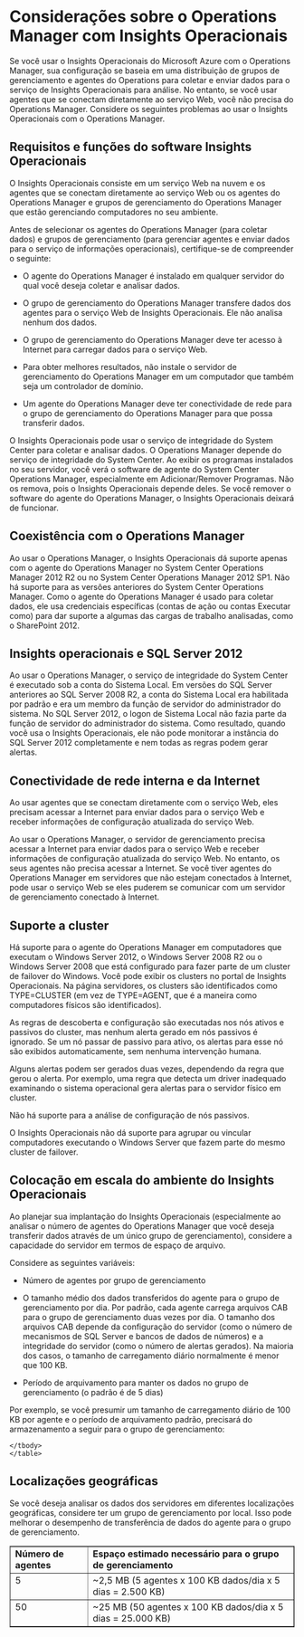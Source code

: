 ﻿<properties 
   pageTitle="Considerações sobre o Operations Manager com Insights Operacionais"
   description="Se você usar o Insights Operacionais do Microsoft Azure com o Operations Manager, sua configuração utiliza uma distribuição de agentes do Operations Manager e grupos de gerenciamento para coletar e enviar dados para o serviço de informações operacionais para análise"
   services="operational-insights"
   documentationCenter=""
   authors="bandersmsft"
   manager="jwhit"
   editor="tysonn" />
<tags 
   ms.service="operational-insights"
   ms.devlang="na"
   ms.topic="article"
   ms.tgt_pltfrm="na"
   ms.workload="na"
   ms.date="03/20/2015"
   ms.author="banders" />

# Considerações sobre o Operations Manager com Insights Operacionais

Se você usar o Insights Operacionais do Microsoft Azure com o Operations Manager, sua configuração se baseia em uma distribuição de grupos de gerenciamento e agentes do Operations para coletar e enviar dados para o serviço de Insights Operacionais para análise. No entanto, se você usar agentes que se conectam diretamente ao serviço Web, você não precisa do Operations Manager. Considere os seguintes problemas ao usar o Insights Operacionais com o Operations Manager.

## Requisitos e funções do software Insights Operacionais

O Insights Operacionais consiste em um serviço Web na nuvem e os agentes que se conectam diretamente ao serviço Web ou os agentes do Operations Manager e grupos de gerenciamento do Operations Manager que estão gerenciando computadores no seu ambiente.

Antes de selecionar os agentes do Operations Manager (para coletar dados) e grupos de gerenciamento (para gerenciar agentes e enviar dados para o serviço de informações operacionais), certifique-se de compreender o seguinte:

- O agente do Operations Manager é instalado em qualquer servidor do qual você deseja coletar e analisar dados.

- O grupo de gerenciamento do Operations Manager transfere dados dos agentes para o serviço Web de Insights Operacionais. Ele não analisa nenhum dos dados.

- O grupo de gerenciamento do Operations Manager deve ter acesso à Internet para carregar dados para o serviço Web.

- Para obter melhores resultados, não instale o servidor de gerenciamento do Operations Manager em um computador que também seja um controlador de domínio.

- Um agente do Operations Manager deve ter conectividade de rede para o grupo de gerenciamento do Operations Manager para que possa transferir dados.

O Insights Operacionais pode usar o serviço de integridade do System Center para coletar e analisar dados. O Operations Manager depende do serviço de integridade do System Center. Ao exibir os programas instalados no seu servidor, você verá o software de agente do System Center Operations Manager, especialmente em Adicionar/Remover Programas. Não os remova, pois o Insights Operacionais depende deles. Se você remover o software do agente do Operations Manager, o Insights Operacionais deixará de funcionar.

## Coexistência com o Operations Manager

Ao usar o Operations Manager, o Insights Operacionais dá suporte apenas com o agente do Operations Manager no System Center Operations Manager 2012 R2 ou no System Center Operations Manager 2012 SP1. Não há suporte para as versões anteriores do System Center Operations Manager. Como o agente do Operations Manager é usado para coletar dados, ele usa credenciais específicas (contas de ação ou contas Executar como) para dar suporte a algumas das cargas de trabalho analisadas, como o SharePoint 2012.

## Insights operacionais e SQL Server 2012

Ao usar o Operations Manager, o serviço de integridade do System Center é executado sob a conta do Sistema Local. Em versões do SQL Server anteriores ao SQL Server 2008 R2, a conta do Sistema Local era habilitada por padrão e era um membro da função de servidor do administrador do sistema. No SQL Server 2012, o logon de Sistema Local não fazia parte da função de servidor do administrador do sistema. Como resultado, quando você usa o Insights Operacionais, ele não pode monitorar a instância do SQL Server 2012 completamente e nem todas as regras podem gerar alertas.

## Conectividade de rede interna e da Internet

Ao usar agentes que se conectam diretamente com o serviço Web, eles precisam acessar a Internet para enviar dados para o serviço Web e receber informações de configuração atualizada do serviço Web.

Ao usar o Operations Manager, o servidor de gerenciamento precisa acessar a Internet para enviar dados para o serviço Web e receber informações de configuração atualizada do serviço Web. No entanto, os seus agentes não precisa acessar a Internet. Se você tiver agentes do Operations Manager em servidores que não estejam conectados à Internet, pode usar o serviço Web se eles puderem se comunicar com um servidor de gerenciamento conectado à Internet.

## Suporte a cluster

Há suporte para o agente do Operations Manager em computadores que executam o Windows Server 2012, o Windows Server 2008 R2 ou o Windows Server 2008 que está configurado para fazer parte de um cluster de failover do Windows. Você pode exibir os clusters no portal de Insights Operacionais. Na página servidores, os clusters são identificados como TYPE=CLUSTER (em vez de TYPE=AGENT, que é a maneira como computadores físicos são identificados).

As regras de descoberta e configuração são executadas nos nós ativos e passivos do cluster, mas nenhum alerta gerado em nós passivos é ignorado. Se um nó passar de passivo para ativo, os alertas para esse nó são exibidos automaticamente, sem nenhuma intervenção humana.

Alguns alertas podem ser gerados duas vezes, dependendo da regra que gerou o alerta. Por exemplo, uma regra que detecta um driver inadequado examinando o sistema operacional gera alertas para o servidor físico em cluster.

Não há suporte para a análise de configuração de nós passivos.

O Insights Operacionais não dá suporte para agrupar ou vincular computadores executando o Windows Server que fazem parte do mesmo cluster de failover.

## Colocação em escala do ambiente do Insights Operacionais

Ao planejar sua implantação do Insights Operacionais (especialmente ao analisar o número de agentes do Operations Manager que você deseja transferir dados através de um único grupo de gerenciamento), considere a capacidade do servidor em termos de espaço de arquivo.

Considere as seguintes variáveis:

- Número de agentes por grupo de gerenciamento

- O tamanho médio dos dados transferidos do agente para o grupo de gerenciamento por dia. Por padrão, cada agente carrega arquivos CAB para o grupo de gerenciamento duas vezes por dia. O tamanho dos arquivos CAB depende da configuração do servidor (como o número de mecanismos de SQL Server e bancos de dados de números) e a integridade do servidor (como o número de alertas gerados). Na maioria dos casos, o tamanho de carregamento diário normalmente é menor que 100 KB.

- Período de arquivamento para manter os dados no grupo de gerenciamento (o padrão é de 5 dias)

Por exemplo, se você presumir um tamanho de carregamento diário de 100 KB por agente e o período de arquivamento padrão, precisará do armazenamento a seguir para o grupo de gerenciamento:

<table border="1" cellspacing="4" cellpadding="4">
    <tbody>
    <tr align="left" valign="top">
		<td><b>Número de agentes</b></td>
		<td><b>Espaço estimado necessário para o grupo de gerenciamento</b></td>
    </tr>
    <tr align="left" valign="top">
		<td>5</td>
		<td>~2,5 MB (5 agentes x 100 KB dados/dia x 5 dias = 2.500 KB)</td>
    </tr>
    <tr align="left" valign="top">
		<td>50</td>
		<td>~25 MB (50 agentes x 100 KB dados/dia x 5 dias = 25.000 KB)</td>
    </tr>

    </tbody>
    </table>

## Localizações geográficas

Se você deseja analisar os dados dos servidores em diferentes localizações geográficas, considere ter um grupo de gerenciamento por local. Isso pode melhorar o desempenho de transferência de dados do agente para o grupo de gerenciamento.



<!--HONumber=52-->